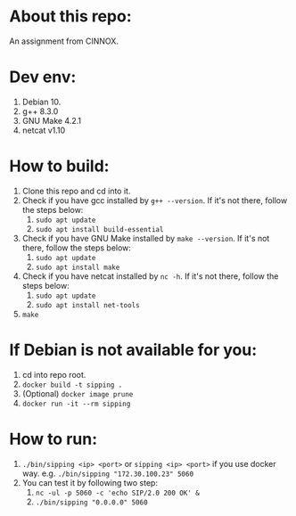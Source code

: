 # About this repo:
An assignment from CINNOX.

# Dev env:
1. Debian 10.
2. g++ 8.3.0
3. GNU Make 4.2.1
4. netcat v1.10

# How to build:
1. Clone this repo and cd into it.
2. Check if you have gcc installed by `g++ --version`. If it's not there, follow the steps below:  
   1. `sudo apt update`
   2. `sudo apt install build-essential`
3. Check if you have GNU Make installed by `make --version`. If it's not there, follow the steps below:  
   1. `sudo apt update`
   2. `sudo apt install make`
4. Check if you have netcat installed by `nc -h`. If it's not there, follow the steps below:  
   1. `sudo apt update`
   2. `sudo apt install net-tools`
5. `make`

# If Debian is not available for you:
1. cd into repo root.
2. `docker build -t sipping .`
3. (Optional) `docker image prune`
4. `docker run -it --rm sipping`

# How to run:
1. `./bin/sipping <ip> <port>` or `sipping <ip> <port>` if you use docker way.
   e.g. `./bin/sipping "172.30.100.23" 5060`
2. You can test it by following two step:
   1. `nc -ul -p 5060 -c 'echo SIP/2.0 200 OK' &`
   2. `./bin/sipping "0.0.0.0" 5060`